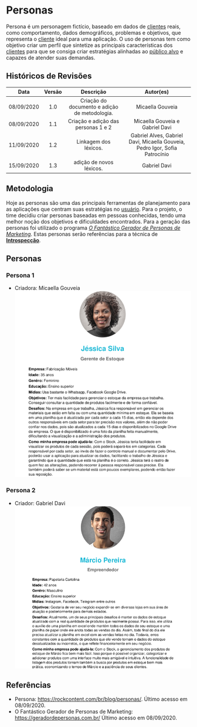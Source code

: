 # Personas

Persona é um personagem fictício, baseado em dados de [clientes](Modeling/objeto?id=usuário) reais, como comportamento, dados demográficos, problemas e objetivos, que representa o [cliente](Modeling/objeto?id=usuário) ideal para uma aplicação. O uso de personas tem como objetivo criar um perfil que sintetize as principais características dos [clientes](Modeling/objeto?id=usuário) para que se consiga criar estratégias alinhadas ao [público alvo](/Modeling/objeto?id=público-alvo) e capazes de atender suas demandas.

## Históricos de Revisões

|    Data    | Versão |                   Descrição                   |                                  Autor(es)                                  |
| :--------: | :----: | :-------------------------------------------: | :-------------------------------------------------------------------------: |
| 08/09/2020 |  1.0   | Criação do documento e adição de metodologia. |                              Micaella Gouveia                               |
| 08/09/2020 |  1.1   |      Criação e adição das personas 1 e 2      |                       Micaella Gouveia e Gabriel Davi                       |
| 11/09/2020 |  1.2   |             Linkagem dos léxicos.             | Gabriel Alves, Gabriel Davi, Micaella Gouveia, Pedro Igor, Sofia Patrocínio |
| 15/09/2020 |  1.3   |           adição de novos léxicos.            |                                Gabriel Davi                                 |

## Metodologia

Hoje as personas são uma das principais ferramentas de planejamento para as aplicações que centram suas estratégias no [usuário](Modeling/objeto?id=usuário). Para o projeto, o time decidiu criar personas baseadas em pessoas conhecidas, tendo uma melhor noção dos objetivos e dificuldades encontrados. Para a geração das personas foi utilizado o programa [_O Fantástico Gerador de Personas de Marketing_](https://geradordepersonas.com.br/).
Estas personas serão referências para a técnica de [**Introspecção**](Elicitation/Introspeccao.md).

## Personas

### Persona 1

- Criadora: Micaella Gouveia
  ![persona 1](../assets/img/personas/persona1.png)

### Persona 2

- Criador: Gabriel Davi
  ![persona 2](../assets/img/personas/persona2.png)

## Referências

- Persona: <https://rockcontent.com/br/blog/personas/>. Último acesso em 08/09/2020.
- O Fantástico Gerador de Personas de Marketing: <https://geradordepersonas.com.br/> Último acesso em 08/09/2020.

